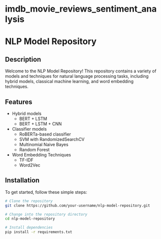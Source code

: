 # imdb_movie_reviews_sentiment_analysis
# NLP Model Repository

## Description

Welcome to the NLP Model Repository! This repository contains a variety of models and techniques for natural language processing tasks, including hybrid models, classical machine learning, and word embedding techniques.


## Features

- Hybrid models
  - BERT + LSTM
  - BERT + LSTM + CNN
- Classifier models
  - RoBERTa-based classifier
  - SVM with RandomizedSearchCV
  - Multinomial Naive Bayes
  - Random Forest
- Word Embedding Techniques
  - TF-IDF
  - Word2Vec

## Installation

To get started, follow these simple steps:

```bash
# Clone the repository
git clone https://github.com/your-username/nlp-model-repository.git

# Change into the repository directory
cd nlp-model-repository

# Install dependencies
pip install -r requirements.txt
